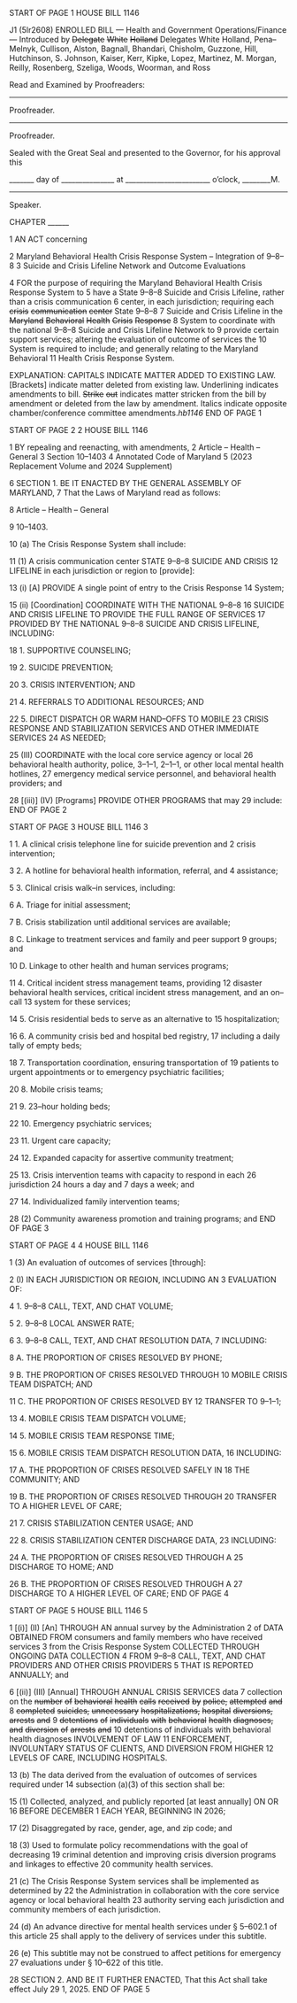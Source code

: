 START OF PAGE 1
HOUSE BILL 1146

J1 (5lr2608)
ENROLLED BILL
— Health and Government Operations/Finance —
Introduced by ~~Delegate~~ ~~White~~ ~~Holland~~ Delegates White Holland, Pena–Melnyk,
Cullison, Alston, Bagnall, Bhandari, Chisholm, Guzzone, Hill, Hutchinson,
S. Johnson, Kaiser, Kerr, Kipke, Lopez, Martinez, M. Morgan, Reilly,
Rosenberg, Szeliga, Woods, Woorman, and Ross

Read and Examined by Proofreaders:

_______________________________________________
Proofreader.
_______________________________________________
Proofreader.

Sealed with the Great Seal and presented to the Governor, for his approval this

_______ day of _______________ at ________________________ o’clock, ________M.

______________________________________________
Speaker.

CHAPTER ______

1 AN ACT concerning

2 Maryland Behavioral Health Crisis Response System – Integration of 9–8–8
3 Suicide and Crisis Lifeline Network and Outcome Evaluations

4 FOR the purpose of requiring the Maryland Behavioral Health Crisis Response System to
5 have a State 9–8–8 Suicide and Crisis Lifeline, rather than a crisis communication
6 center, in each jurisdiction; requiring each ~~crisis~~ ~~communication~~ ~~center~~ State 9–8–8
7 Suicide and Crisis Lifeline in the ~~Maryland~~ ~~Behavioral~~ ~~Health~~ ~~Crisis~~ ~~Response~~
8 System to coordinate with the national 9–8–8 Suicide and Crisis Lifeline Network to
9 provide certain support services; altering the evaluation of outcome of services the
10 System is required to include; and generally relating to the Maryland Behavioral
11 Health Crisis Response System.

EXPLANATION: CAPITALS INDICATE MATTER ADDED TO EXISTING LAW.
[Brackets] indicate matter deleted from existing law.
Underlining indicates amendments to bill.
~~Strike~~ ~~out~~ indicates matter stricken from the bill by amendment or deleted from the law by
amendment.
Italics indicate opposite chamber/conference committee amendments.*hb1146*
END OF PAGE 1

START OF PAGE 2
2 HOUSE BILL 1146

1 BY repealing and reenacting, with amendments,
2 Article – Health – General
3 Section 10–1403
4 Annotated Code of Maryland
5 (2023 Replacement Volume and 2024 Supplement)

6 SECTION 1. BE IT ENACTED BY THE GENERAL ASSEMBLY OF MARYLAND,
7 That the Laws of Maryland read as follows:

8 Article – Health – General

9 10–1403.

10 (a) The Crisis Response System shall include:

11 (1) A crisis communication center STATE 9–8–8 SUICIDE AND CRISIS
12 LIFELINE in each jurisdiction or region to [provide]:

13 (i) [A] PROVIDE A single point of entry to the Crisis Response
14 System;

15 (ii) [Coordination] COORDINATE WITH THE NATIONAL 9–8–8
16 SUICIDE AND CRISIS LIFELINE TO PROVIDE THE FULL RANGE OF SERVICES
17 PROVIDED BY THE NATIONAL 9–8–8 SUICIDE AND CRISIS LIFELINE, INCLUDING:

18 1. SUPPORTIVE COUNSELING;

19 2. SUICIDE PREVENTION;

20 3. CRISIS INTERVENTION; AND

21 4. REFERRALS TO ADDITIONAL RESOURCES; AND

22 5. DIRECT DISPATCH OR WARM HAND–OFFS TO MOBILE
23 CRISIS RESPONSE AND STABILIZATION SERVICES AND OTHER IMMEDIATE SERVICES
24 AS NEEDED;

25 (III) COORDINATE with the local core service agency or local
26 behavioral health authority, police, 3–1–1, 2–1–1, or other local mental health hotlines,
27 emergency medical service personnel, and behavioral health providers; and

28 [(iii)] (IV) [Programs] PROVIDE OTHER PROGRAMS that may
29 include:
END OF PAGE 2

START OF PAGE 3
HOUSE BILL 1146 3

1 1. A clinical crisis telephone line for suicide prevention and
2 crisis intervention;

3 2. A hotline for behavioral health information, referral, and
4 assistance;

5 3. Clinical crisis walk–in services, including:

6 A. Triage for initial assessment;

7 B. Crisis stabilization until additional services are available;

8 C. Linkage to treatment services and family and peer support
9 groups; and

10 D. Linkage to other health and human services programs;

11 4. Critical incident stress management teams, providing
12 disaster behavioral health services, critical incident stress management, and an on–call
13 system for these services;

14 5. Crisis residential beds to serve as an alternative to
15 hospitalization;

16 6. A community crisis bed and hospital bed registry,
17 including a daily tally of empty beds;

18 7. Transportation coordination, ensuring transportation of
19 patients to urgent appointments or to emergency psychiatric facilities;

20 8. Mobile crisis teams;

21 9. 23–hour holding beds;

22 10. Emergency psychiatric services;

23 11. Urgent care capacity;

24 12. Expanded capacity for assertive community treatment;

25 13. Crisis intervention teams with capacity to respond in each
26 jurisdiction 24 hours a day and 7 days a week; and

27 14. Individualized family intervention teams;

28 (2) Community awareness promotion and training programs; and
END OF PAGE 3

START OF PAGE 4
4 HOUSE BILL 1146

1 (3) An evaluation of outcomes of services [through]:

2 (I) IN EACH JURISDICTION OR REGION, INCLUDING AN
3 EVALUATION OF:

4 1. 9–8–8 CALL, TEXT, AND CHAT VOLUME;

5 2. 9–8–8 LOCAL ANSWER RATE;

6 3. 9–8–8 CALL, TEXT, AND CHAT RESOLUTION DATA,
7 INCLUDING:

8 A. THE PROPORTION OF CRISES RESOLVED BY PHONE;

9 B. THE PROPORTION OF CRISES RESOLVED THROUGH
10 MOBILE CRISIS TEAM DISPATCH; AND

11 C. THE PROPORTION OF CRISES RESOLVED BY
12 TRANSFER TO 9–1–1;

13 4. MOBILE CRISIS TEAM DISPATCH VOLUME;

14 5. MOBILE CRISIS TEAM RESPONSE TIME;

15 6. MOBILE CRISIS TEAM DISPATCH RESOLUTION DATA,
16 INCLUDING:

17 A. THE PROPORTION OF CRISES RESOLVED SAFELY IN
18 THE COMMUNITY; AND

19 B. THE PROPORTION OF CRISES RESOLVED THROUGH
20 TRANSFER TO A HIGHER LEVEL OF CARE;

21 7. CRISIS STABILIZATION CENTER USAGE; AND

22 8. CRISIS STABILIZATION CENTER DISCHARGE DATA,
23 INCLUDING:

24 A. THE PROPORTION OF CRISES RESOLVED THROUGH A
25 DISCHARGE TO HOME; AND

26 B. THE PROPORTION OF CRISES RESOLVED THROUGH A
27 DISCHARGE TO A HIGHER LEVEL OF CARE;
END OF PAGE 4

START OF PAGE 5
HOUSE BILL 1146 5

1 [(i)] (II) [An] THROUGH AN annual survey by the Administration
2 of DATA OBTAINED FROM consumers and family members who have received services
3 from the Crisis Response System COLLECTED THROUGH ONGOING DATA COLLECTION
4 FROM 9–8–8 CALL, TEXT, AND CHAT PROVIDERS AND OTHER CRISIS PROVIDERS
5 THAT IS REPORTED ANNUALLY; and

6 [(ii)] (III) [Annual] THROUGH ANNUAL CRISIS SERVICES data
7 collection on the ~~number~~ ~~of~~ ~~behavioral~~ ~~health~~ ~~calls~~ ~~received~~ ~~by~~ ~~police,~~ ~~attempted~~ ~~and~~
8 ~~completed~~ ~~suicides,~~ ~~unnecessary~~ ~~hospitalizations,~~ ~~hospital~~ ~~diversions,~~ ~~arrests~~ ~~and~~
9 ~~detentions~~ ~~of~~ ~~individuals~~ ~~with~~ ~~behavioral~~ ~~health~~ ~~diagnoses,~~ ~~and~~ ~~diversion~~ ~~of~~ ~~arrests~~ ~~and~~
10 detentions of individuals with behavioral health diagnoses INVOLVEMENT OF LAW
11 ENFORCEMENT, INVOLUNTARY STATUS OF CLIENTS, AND DIVERSION FROM HIGHER
12 LEVELS OF CARE, INCLUDING HOSPITALS.

13 (b) The data derived from the evaluation of outcomes of services required under
14 subsection (a)(3) of this section shall be:

15 (1) Collected, analyzed, and publicly reported [at least annually] ON OR
16 BEFORE DECEMBER 1 EACH YEAR, BEGINNING IN 2026;

17 (2) Disaggregated by race, gender, age, and zip code; and

18 (3) Used to formulate policy recommendations with the goal of decreasing
19 criminal detention and improving crisis diversion programs and linkages to effective
20 community health services.

21 (c) The Crisis Response System services shall be implemented as determined by
22 the Administration in collaboration with the core service agency or local behavioral health
23 authority serving each jurisdiction and community members of each jurisdiction.

24 (d) An advance directive for mental health services under § 5–602.1 of this article
25 shall apply to the delivery of services under this subtitle.

26 (e) This subtitle may not be construed to affect petitions for emergency
27 evaluations under § 10–622 of this title.

28 SECTION 2. AND BE IT FURTHER ENACTED, That this Act shall take effect July
29 1, 2025.
END OF PAGE 5